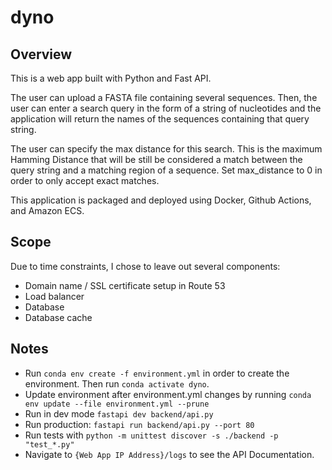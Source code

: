 # dyno

## Overview

This is a web app built with Python and Fast API.

The user can upload a FASTA file containing several sequences. Then, the user can enter a search query in the form of a string of nucleotides and the application will return the names of the sequences containing that query string.

The user can specify the max distance for this search. This is the maximum Hamming Distance that will be still be considered a match between the query string and a matching region of a sequence. Set max_distance to 0 in order to only accept exact matches. 

This application is packaged and deployed using Docker, Github Actions, and Amazon ECS.

## Scope
Due to time constraints, I chose to leave out several components:
- Domain name / SSL certificate setup in Route 53
- Load balancer
- Database
- Database cache

## Notes
- Run ```conda env create -f environment.yml``` in order to 
create the environment. Then run ```conda activate dyno```.
- Update environment after environment.yml changes by running ```conda env update --file environment.yml --prune```
- Run in dev mode ```fastapi dev backend/api.py```
- Run production:  ```fastapi run backend/api.py --port 80```
- Run tests with ```python -m unittest discover -s ./backend -p "test_*.py"```
- Navigate to ```{Web App IP Address}/logs``` to see the API Documentation.